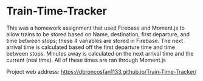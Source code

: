 # Train-Time-Tracker

This was a homework assignment that used Firebase and Moment.js to allow trains to be stored based on Name, destination, first departure, and time between stops; these 4 variables are stored in Firebase.  The next arrival time is calculated based off the first departure time and time between stops.  Minutes away is calculated on the next arrival time and the current (real time).  All of these times are ran through Moment.js

Project web address: https://dbroncosfan1133.github.io/Train-Time-Tracker/
